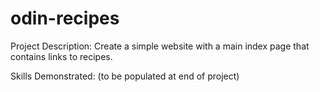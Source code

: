 # odin-recipes
Project Description: Create a simple website with a main index page that contains links to recipes. 

Skills Demonstrated: (to be populated at end of project)
